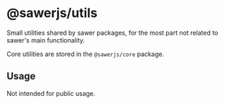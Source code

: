 # @sawerjs/utils

Small utilities shared by sawer packages, for the most part not related to
sawer's main functionality.

Core utilities are stored in the `@sawerjs/core` package.

## Usage

Not intended for public usage.
